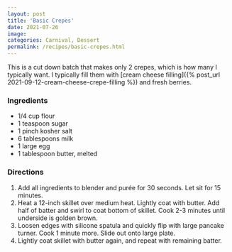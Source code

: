 ```yaml
---
layout: post
title: 'Basic Crepes'
date: 2021-07-26
image:
categories: Carnival, Dessert
permalink: /recipes/basic-crepes.html
---
```


This is a cut down batch that makes only 2 crepes, which is how many I typically want. I typically fill them with [cream cheese filling]({% post_url 2021-09-12-cream-cheese-crepe-filling %}) and fresh berries.

### Ingredients

- 1/4 cup flour
- 1 teaspoon sugar
- 1 pinch kosher salt
- 6 tablespoons milk
- 1 large egg
- 1 tablespoon butter, melted

### Directions

1. Add all ingredients to blender and purée for 30 seconds. Let sit for 15 minutes.
2. Heat a 12-inch skillet over medium heat. Lightly coat with butter. Add half of batter and swirl to coat bottom of skillet. Cook 2-3 minutes until underside is golden brown.
3. Loosen edges with silicone spatula and quickly flip with large pancake turner. Cook 1 minute more. Slide out onto large plate.
4. Lightly coat skillet with butter again, and repeat with remaining batter.
